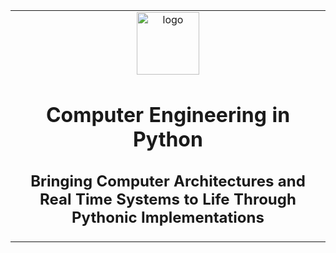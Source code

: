 <table align="center"><tr><td align="center" width="9999">
<img width="100" align="center" alt="logo" src="https://upload.wikimedia.org/wikipedia/commons/thumb/c/c3/Python-logo-notext.svg/1200px-Python-logo-notext.svg.png">

# Computer Engineering in Python
## Bringing Computer Architectures and Real Time Systems to Life Through Pythonic Implementations

</td></tr></table>



